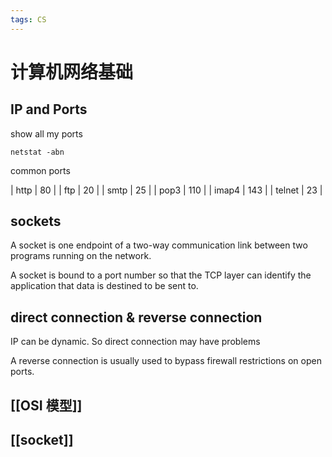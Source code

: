 ```yaml
---
tags: CS
---
```

# 计算机网络基础
## IP and Ports

show all my ports

```shell
netstat -abn
```

common ports

| http   | 80  |
| ftp    | 20  |
| smtp   | 25  |
| pop3   | 110 |
| imap4  | 143 |
| telnet | 23  |

## sockets

A socket is one endpoint of a two-way communication link between two programs running on the network.

A socket is bound to a port number so that the TCP layer can identify the application that data is destined to be sent to.

## direct connection & reverse connection

IP can be dynamic. So direct connection may have problems

A reverse connection is usually used to bypass firewall restrictions on open ports.


## [[OSI 模型]]
## [[socket]]
